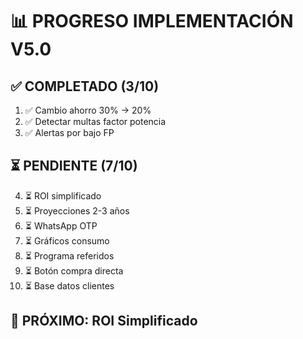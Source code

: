 # 📊 PROGRESO IMPLEMENTACIÓN V5.0

## ✅ COMPLETADO (3/10)
1. ✅ Cambio ahorro 30% → 20% 
2. ✅ Detectar multas factor potencia
3. ✅ Alertas por bajo FP

## ⏳ PENDIENTE (7/10)
4. ⏳ ROI simplificado
5. ⏳ Proyecciones 2-3 años
6. ⏳ WhatsApp OTP
7. ⏳ Gráficos consumo
8. ⏳ Programa referidos
9. ⏳ Botón compra directa
10. ⏳ Base datos clientes

## 🎯 PRÓXIMO: ROI Simplificado
